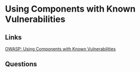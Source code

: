 # Using Components with Known Vulnerabilities

## Links
[OWASP: Using Components with Known Vulnerabilities](https://owasp.org/www-project-top-ten/2017/A9_2017-Using_Components_with_Known_Vulnerabilities)

## Questions
